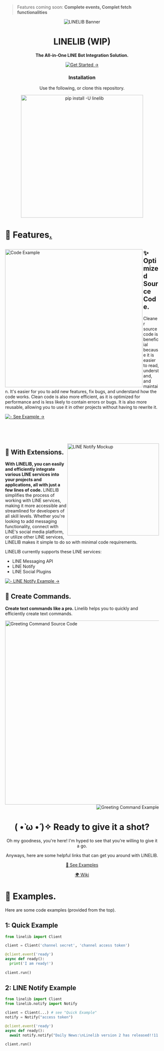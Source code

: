> Features coming soon: **Complete events, Complet fetch functionalities**

<div align="center">
  <img src="https://user-images.githubusercontent.com/90096971/213644783-f525dd20-af78-4181-b665-fd6506410bde.png" alt="LINELIB Banner" />

# LINELIB (WIP)
**The All-in-One LINE Bot Integration Solution.**

[![Get Started →](https://img.shields.io/badge/Get_Started_→-2ea44f?style=for-the-badge&logo=line&logoColor=ffffff)](https://github.com/AWeirdScratcher/linelib)
  
### Installation
Use the following, or clone this repository.
  
<img alt="pip install -U linelib" src="https://user-images.githubusercontent.com/90096971/213696060-a9ef7a7e-217c-4863-9b4a-5b6acaad0c69.png" width="400" />

</div>

# 🔑 Features[.](https://google.com/search?q=dont+click+bro)

<div>
  <img src="https://user-images.githubusercontent.com/90096971/213690282-662ec477-b826-4fa4-9184-abcd8f0230d8.png" alt="Code Example" align="left" width="450" />
  <div>
    
  ## ✨ Optimized Source Code.
  Cleaner source code is beneficial because it is easier to read, understand, and maintain. It's easier for you to add new features, fix bugs, and understand how the code works. Clean code is also more efficient, as it is optimized for performance and is less likely to contain errors or bugs. It is also more reusable, allowing you to use it in other projects without having to rewrite it.
    
  [![  - See Example →](https://img.shields.io/badge/_-See_Example_→-06c755?style=for-the-badge&logo=python&logoColor=ffffff)](#1-quick-example)
    
  </div>

</div>

<br /><br /><br />

<img src="https://user-images.githubusercontent.com/90096971/213693396-83c0c20a-a30a-4648-b546-05c7019f10a0.png" width="300" alt="LINE Notify Mockup" align="right" />

## 🧩 With Extensions.
**With LINELIB, you can easily and efficiently integrate various LINE services into your projects and applications, all with just a few lines of code.** LINELIB simplifies the process of working with LINE services, making it more accessible and streamlined for developers of all skill levels. Whether you're looking to add messaging functionality, connect with LINE's social media platform, or utilize other LINE services, LINELIB makes it simple to do so with minimal code requirements.

LINELIB currently supports these LINE services:
- LINE Messaging API
- LINE Notify
- LINE Social Plugins

[![  - LINE Notify Example →](https://img.shields.io/badge/_-LINE_Notify_Example→-06c755?style=for-the-badge&logo=python&logoColor=ffffff)](#2-line-notify-example)

## 💪 Create Commands.
**Create text commands like a pro.** Linelib helps you to quickly and efficiently create text commands.

<div>
  <div align="left">

<img alt="Greeting Command Source Code" src="https://user-images.githubusercontent.com/90096971/213700257-0a2ef23c-1920-49df-9988-9e61a2491f71.png" width="600" />

</div>
  
<div align="right">


<img alt="Greeting Command Example" src="https://user-images.githubusercontent.com/90096971/213698679-4fd102db-dc4f-46f0-9059-b4e6f6da533c.png" />

</div>
</div>

<div align="center">
  
  # ( •̀ ω •́ )✧ Ready to give it a shot?
  Oh my goodness, you're here! I'm hyped to see that you're willing to give it a go.
  
  Anyways, here are some helpful links that can get you around with LINELIB.
  
   [🚀 See Examples](https://github.com/AWeirdScratcher/linelib)

   [🌍 Wiki](https://github.com/AWeirdScratcher/linelib/wiki)
  
</div>


# 🎉 Examples.
Here are some code examples (provided from the top).

## 1: Quick Example
```py
from linelib import Client

client = Client('channel secret', 'channel access token')

@client.event('ready')
async def ready():
  print('I am ready!')
  
client.run()
```

## 2: LINE Notify Example
```py
from linelib import Client
from linelib.notify import Notify

client = Client(...) # see "Quick Example"
notify = Notify("access token")

@client.event('ready')
async def ready():
  await notify.notify("Daily News:\nLinelib version 2 has released!!11!")
  
client.run()
```
